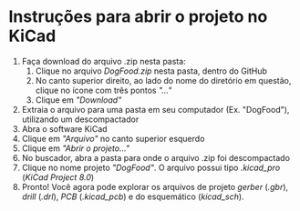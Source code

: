 # Instruções para abrir o projeto no KiCad
1. Faça download do arquivo .zip nesta pasta:
    1. Clique no arquivo _DogFood.zip_ nesta pasta, dentro do GitHub
    2. No canto superior direito, ao lado do nome do diretório em questão, clique no ícone com três pontos _"..."_
    3. Clique em _"Download"_
5. Extraia o arquivo para uma pasta em seu computador (Ex. "DogFood"), utilizando um descompactador
6. Abra o software KiCad
7. Clique em _"Arquivo"_ no canto superior esquerdo
8. Clique em _"Abrir o projeto..."_
9. No buscador, abra a pasta para onde o arquivo .zip foi descompactado
10. Clique no nome projeto _"DogFood"_. O arquivo possui tipo _.kicad_pro_ (_KiCad Project 8.0_)
11. Pronto! Você agora pode explorar os arquivos de projeto _gerber_ (_.gbr_), _drill_ (_.drl_), _PCB_ (_.kicad_pcb_) e do esquemático (_kicad_sch_). 
